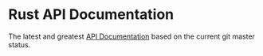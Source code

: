 
# Rust API Documentation

The latest and greatest [API Documentation][api-docs] based on the current git master status.

[api-docs]: https://spearow.github.io/juice/juice/index.html
